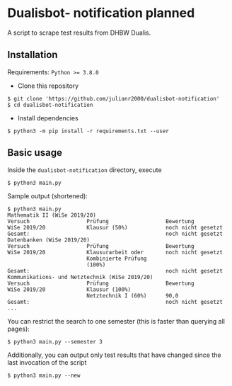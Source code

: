 # Dualisbot- notification planned
A script to scrape test results from DHBW Dualis.

## Installation
Requirements: `Python >= 3.8.0`
- Clone this repository
```
$ git clone 'https://github.com/julianr2000/dualisbot-notification'
$ cd dualisbot-notification
```
- Install dependencies
```
$ python3 -m pip install -r requirements.txt --user
```


## Basic usage
Inside the `dualisbot-notification` directory, execute
```
$ python3 main.py
```

Sample output (shortened):
```
$ python3 main.py 
Mathematik II (WiSe 2019/20)
Versuch                  Prüfung                  Bewertung               
WiSe 2019/20             Klausur (50%)            noch nicht gesetzt      
Gesamt:                                           noch nicht gesetzt      
Datenbanken (WiSe 2019/20)
Versuch                  Prüfung                  Bewertung               
WiSe 2019/20             Klausurarbeit oder       noch nicht gesetzt      
                         Kombinierte Prüfung                              
                         (100%)                                           
Gesamt:                                           noch nicht gesetzt      
Kommunikations- und Netztechnik (WiSe 2019/20)
Versuch                  Prüfung                  Bewertung               
WiSe 2019/20             Klausur (100%)                                   
                         Netztechnik I (60%)      90,0                    
Gesamt:                                           noch nicht gesetzt      
...
```

You can restrict the search to one semester (this is faster than querying all pages):
```
$ python3 main.py --semester 3
```

Additionally, you can output only test results that have changed since the last invocation of the script
```
$ python3 main.py --new
```
